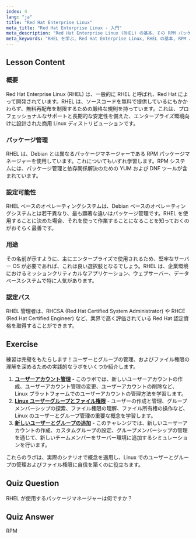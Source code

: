 ```yaml
---
index: 4
lang: "ja"
title: "Red Hat Enterprise Linux"
meta_title: "Red Hat Enterprise Linux - 入門"
meta_description: "Red Hat Enterprise Linux (RHEL) の基本、その RPM パッケージマネージャー、およびエンタープライズでの使用について学びます。RHEL の主な違いと利点を理解します。"
meta_keywords: "RHEL を学ぶ, Red Hat Enterprise Linux, RHEL の基本, RPM パッケージマネージャー, Linux サーバー OS, 初心者向け RHEL, RHEL ガイド"
---
```


## Lesson Content

### 概要

Red Hat Enterprise Linux (RHEL) は、一般的に RHEL と呼ばれ、Red Hat によって開発されています。RHEL は、ソースコードを無料で提供しているにもかかわらず、無料再配布を制限するための厳格な規則を持っています。これは、プロフェッショナルなサポートと長期的な安定性を備えた、エンタープライズ環境向けに設計された商用 Linux ディストリビューションです。

### パッケージ管理

RHEL は、Debian とは異なるパッケージマネージャーである RPM パッケージマネージャーを使用しています。これについてもいずれ学習します。RPM システムには、パッケージ管理と依存関係解決のための YUM および DNF ツールが含まれています。

### 設定可能性

RHEL ベースのオペレーティングシステムは、Debian ベースのオペレーティングシステムとは若干異なり、最も顕著な違いはパッケージ管理です。RHEL を使用することに決めた場合、それを使って作業することになることを知っておくのがおそらく最善です。

### 用途

その名前が示すように、主にエンタープライズで使用されるため、堅牢なサーバー OS が必要であれば、これは良い選択肢となるでしょう。RHEL は、企業環境におけるミッションクリティカルなアプリケーション、ウェブサーバー、データベースシステムで特に人気があります。

### 認定パス

RHEL 管理者は、RHCSA (Red Hat Certified System Administrator) や RHCE (Red Hat Certified Engineer) など、業界で高く評価されている Red Hat 認定資格を取得することができます。

## Exercise

練習は完璧をもたらします！ユーザーとグループの管理、およびファイル権限の理解を深めるための実践的なラボをいくつか紹介します。

1. **[ユーザーアカウント管理](https://labex.io/ja/labs/linux-user-account-management-49)** - このラボでは、新しいユーザーアカウントの作成、ユーザーアカウント管理の変更、ユーザーアカウントの削除など、Linux プラットフォームでのユーザーアカウントの管理方法を学習します。
2. **[Linux ユーザーグループとファイル権限](https://labex.io/ja/labs/linux-linux-user-group-and-file-permissions-18002)** - ユーザーの作成と管理、グループメンバーシップの探索、ファイル権限の理解、ファイル所有権の操作など、Linux のユーザーとグループ管理の重要な概念を学習します。
3. **[新しいユーザーとグループの追加](https://labex.io/ja/labs/linux-add-new-user-and-group-17987)** - このチャレンジでは、新しいユーザーアカウントの作成、カスタムグループの設定、グループメンバーシップの管理を通じて、新しいチームメンバーをサーバー環境に追加するシミュレーションを行います。

これらのラボは、実際のシナリオで概念を適用し、Linux でのユーザーとグループの管理およびファイル権限に自信を築くのに役立ちます。

## Quiz Question

RHEL が使用するパッケージマネージャーは何ですか？

## Quiz Answer

RPM
